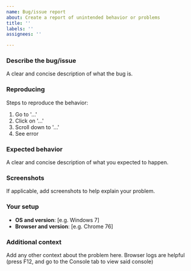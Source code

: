 ```yaml
---
name: Bug/issue report
about: Create a report of unintended behavior or problems
title: ''
labels: ''
assignees: ''

---
```


### Describe the bug/issue
A clear and concise description of what the bug is.

### Reproducing
Steps to reproduce the behavior:
1. Go to '...'
2. Click on '...'
3. Scroll down to '...'
4. See error

### Expected behavior
A clear and concise description of what you expected to happen.

### Screenshots
If applicable, add screenshots to help explain your problem.

### Your setup
 - **OS and version**: [e.g. Windows 7]
 - **Browser and version**: [e.g. Chrome 76]

### Additional context
Add any other context about the problem here. Browser logs are helpful (press F12, and go to the Console tab to view said console)
